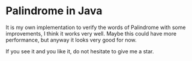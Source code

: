 # Palindrome in Java

It is my own implementation to verify the words of Palindrome with some improvements, I think it works very well. Maybe this could have more performance, but anyway it looks very good for now.

If you see it and you like it, do not hesitate to give me a star.
